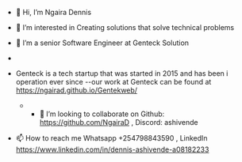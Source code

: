 - 👋 Hi, I’m Ngaira Dennis
- 👀 I’m interested in Creating solutions that solve technical problems
- 🌱 I’m a senior Software Engineer at Genteck Solution
- 
- Genteck is a tech startup that was started in 2015 and has been i operation ever since
--our work at Genteck can be found at https://ngairad.github.io/Gentekweb/
  
  - - 💞️ I’m looking to collaborate on Github: https://github.com/NgairaD ,
                                  Discord: ashivende
- 📫 How to reach me Whatsapp +254798843590 ,
                      LinkedIn https://www.linkedin.com/in/dennis-ashivende-a08182233
  

<!---
NgairaD/NgairaD is a ✨ special ✨ repository because its `README.md` (this file) appears on your GitHub profile.
You can click the Preview link to take a look at your changes.
--->
